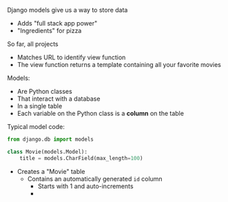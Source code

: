 
Django models give us a way to store data
- Adds "full stack app power"
- "Ingredients" for pizza

So far, all projects
- Matches URL to identify view function
- The view function returns a template containing all your favorite movies

Models:
- Are Python classes
- That interact with a database
- In a single table
- Each variable on the Python class is a **column** on the table

Typical model code:
```python
from django.db import models

class Movie(models.Model):
	title = models.CharField(max_length=100)
```
- Creates a "Movie" table
	- Contains an automatically generated `id` column
		- Starts with 1 and auto-increments
		- 